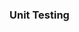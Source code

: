 ### Unit Testing

<panel type="seamless" header="%%-----------------------------------------%%">
  <include src="./index.md#main" />
</panel>
